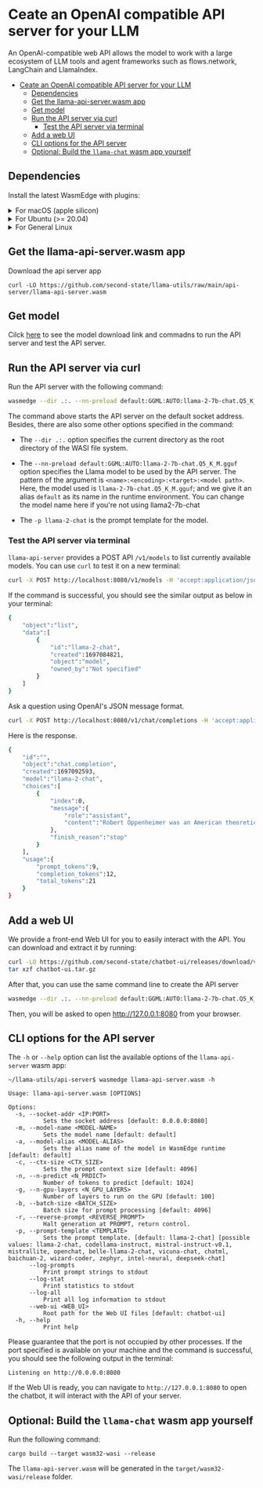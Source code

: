 # Ceate an OpenAI compatible API server for your LLM

An OpenAI-compatible web API allows the model to work with a large ecosystem of LLM tools and agent frameworks such as flows.network, LangChain and LlamaIndex.

<!-- @import "[TOC]" {cmd="toc" depthFrom=1 depthTo=6 orderedList=false} -->

<!-- code_chunk_output -->

- [Ceate an OpenAI compatible API server for your LLM](#ceate-an-openai-compatible-api-server-for-your-llm)
  - [Dependencies](#dependencies)
  - [Get the llama-api-server.wasm app](#get-the-llama-api-serverwasm-app)
  - [Get model](#get-model)
  - [Run the API server via curl](#run-the-api-server-via-curl)
    - [Test the API server via terminal](#test-the-api-server-via-terminal)
  - [Add a web UI](#add-a-web-ui)
  - [CLI options for the API server](#cli-options-for-the-api-server)
  - [Optional: Build the `llama-chat` wasm app yourself](#optional-build-the-llama-chat-wasm-app-yourself)

<!-- /code_chunk_output -->

## Dependencies

Install the latest WasmEdge with plugins:

<details> <summary> For macOS (apple silicon) </summary>

```console
# install WasmEdge-0.13.4 with wasi-nn-ggml plugin
curl -sSf https://raw.githubusercontent.com/WasmEdge/WasmEdge/master/utils/install.sh | bash -s -- --plugin wasi_nn-ggml

# Assuming you use zsh (the default shell on macOS), run the following command to activate the environment
source $HOME/.zshenv
```

</details>

<details> <summary> For Ubuntu (>= 20.04) </summary>

```console
# install libopenblas-dev
apt update && apt install -y libopenblas-dev

# install WasmEdge-0.13.4 with wasi-nn-ggml plugin
curl -sSf https://raw.githubusercontent.com/WasmEdge/WasmEdge/master/utils/install.sh | bash -s -- --plugin wasi_nn-ggml

# Assuming you use bash (the default shell on Ubuntu), run the following command to activate the environment
source $HOME/.bashrc
```

</details>

<details> <summary> For General Linux </summary>

```console
# install WasmEdge-0.13.4 with wasi-nn-ggml plugin
curl -sSf https://raw.githubusercontent.com/WasmEdge/WasmEdge/master/utils/install.sh | bash -s -- --plugin wasi_nn-ggml

# Assuming you use bash (the default shell on Ubuntu), run the following command to activate the environment
source $HOME/.bashrc
```

</details>

## Get the llama-api-server.wasm app

Download the api server app

```console
curl -LO https://github.com/second-state/llama-utils/raw/main/api-server/llama-api-server.wasm
```

## Get model

Cilck [here](../models.md) to see the model download link and commadns to run the API server and test the API server.

## Run the API server via curl

Run the API server with the following command:

```bash
wasmedge --dir .:. --nn-preload default:GGML:AUTO:llama-2-7b-chat.Q5_K_M.gguf llama-api-server.wasm -p llama-2-chat
```

The command above starts the API server on the default socket address. Besides, there are also some other options specified in the command:

- The `--dir .:.` option specifies the current directory as the root directory of the WASI file system.

- The `--nn-preload default:GGML:AUTO:llama-2-7b-chat.Q5_K_M.gguf` option specifies the Llama model to be used by the API server. The pattern of the argument is `<name>:<encoding>:<target>:<model path>`. Here, the model used is `llama-2-7b-chat.Q5_K_M.gguf`; and we give it an alias `default` as its name in the runtime environment. You can change the model name here if you're not using llama2-7b-chat
- The `-p llama-2-chat` is the prompt template for the model.

### Test the API server via terminal

`llama-api-server` provides a POST API `/v1/models` to list currently available models. You can use `curl` to test it on a new terminal:

```bash
curl -X POST http://localhost:8080/v1/models -H 'accept:application/json'
```

If the command is successful, you should see the similar output as below in your terminal:

```bash
{
    "object":"list",
    "data":[
        {
            "id":"llama-2-chat",
            "created":1697084821,
            "object":"model",
            "owned_by":"Not specified"
        }
    ]
}
```

Ask a question using OpenAI's JSON message format.

```bash
curl -X POST http://localhost:8080/v1/chat/completions -H 'accept:application/json' -H 'Content-Type: application/json' -d '{"messages":[{"role":"system", "content": "You are a helpful assistant."}, {"role":"user", "content": "Who is Robert Oppenheimer?"}], "model":"llama-2-chat"}'
```

Here is the response.

```bash
{
    "id":"",
    "object":"chat.completion",
    "created":1697092593,
    "model":"llama-2-chat",
    "choices":[
        {
            "index":0,
            "message":{
                "role":"assistant",
                "content":"Robert Oppenheimer was an American theoretical physicist and director of the Manhattan Project, which developed the atomic bomb during World War II. He is widely regarded as one of the most important physicists of the 20th century and is known for his contributions to the development of quantum mechanics and the theory of the atomic nucleus. Oppenheimer was also a prominent figure in the post-war nuclear weapons debate, advocating for international control and regulation of nuclear weapons."
            },
            "finish_reason":"stop"
        }
    ],
    "usage":{
        "prompt_tokens":9,
        "completion_tokens":12,
        "total_tokens":21
    }
}
```

## Add a web UI

We provide a front-end Web UI for you to easily interact with the API. You can download and extract it by running:

```bash
curl -LO https://github.com/second-state/chatbot-ui/releases/download/v0.1.0/chatbot-ui.tar.gz
tar xzf chatbot-ui.tar.gz
```

After that, you can use the same command line to create the API server

```bash
wasmedge --dir .:. --nn-preload default:GGML:AUTO:llama-2-7b-chat.Q5_K_M.gguf llama-api-server.wasm -p llama-2-chat
```

Then, you will be asked to open http://127.0.0.1:8080 from your browser.

## CLI options for the API server

The `-h` or `--help` option can list the available options of the `llama-api-server` wasm app:

  ```console
  ~/llama-utils/api-server$ wasmedge llama-api-server.wasm -h

  Usage: llama-api-server.wasm [OPTIONS]

  Options:
    -s, --socket-addr <IP:PORT>
            Sets the socket address [default: 0.0.0.0:8080]
    -m, --model-name <MODEL-NAME>
            Sets the model name [default: default]
    -a, --model-alias <MODEL-ALIAS>
            Sets the alias name of the model in WasmEdge runtime [default: default]
    -c, --ctx-size <CTX_SIZE>
            Sets the prompt context size [default: 4096]
    -n, --n-predict <N_PRDICT>
            Number of tokens to predict [default: 1024]
    -g, --n-gpu-layers <N_GPU_LAYERS>
            Number of layers to run on the GPU [default: 100]
    -b, --batch-size <BATCH_SIZE>
            Batch size for prompt processing [default: 4096]
    -r, --reverse-prompt <REVERSE_PROMPT>
            Halt generation at PROMPT, return control.
    -p, --prompt-template <TEMPLATE>
            Sets the prompt template. [default: llama-2-chat] [possible values: llama-2-chat, codellama-instruct, mistral-instruct-v0.1, mistrallite, openchat, belle-llama-2-chat, vicuna-chat, chatml, baichuan-2, wizard-coder, zephyr, intel-neural, deepseek-chat]
        --log-prompts
            Print prompt strings to stdout
        --log-stat
            Print statistics to stdout
        --log-all
            Print all log information to stdout
        --web-ui <WEB_UI>
            Root path for the Web UI files [default: chatbot-ui]
    -h, --help
            Print help
  ```

  Please guarantee that the port is not occupied by other processes. If the port specified is available on your machine and the command is successful, you should see the following output in the terminal:

  ```console
  Listening on http://0.0.0.0:8080
  ```

  If the Web UI is ready, you can navigate to `http://127.0.0.1:8080` to open the chatbot, it will interact with the API of your server.

## Optional: Build the `llama-chat` wasm app yourself

Run the following command:

```console
cargo build --target wasm32-wasi --release
```

The `llama-api-server.wasm` will be generated in the `target/wasm32-wasi/release` folder.
